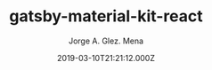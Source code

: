 ---
title: gatsby-material-kit-react
github: https://github.com/WebCu/gatsby-material-kit-react
demo: https://amazing-jones-e61bda.netlify.app/
author: Jorge A. Glez. Mena
ssg:
  - Gatsby
cms:
  - Markdown
date: 2019-03-10T21:21:12.000Z
description: Adapt Material Kit React to Gatsby
draft: true
publish_date: '2019-03-10T21:21:12Z'
update_date: '2021-04-27T21:30:04Z'
github_star: 85
github_fork: 39
---